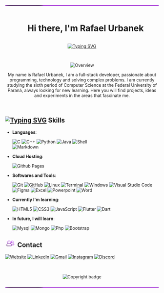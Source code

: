 <!--- Header (start) --->
<div>
  <!--- Horizontal bar --->
  <img src="assets/loading_bar.svg" width="1080" alt="Divisor bar">
  <!--- Header h1 without border --->
  <div id="user-content-toc">
    <ul align="center">
      <summary><h1 style="display: inline-block">Hi there, I'm Rafael Urbanek</h1></summary>
    </ul>
  </div>
  <!--- Typing SVG text --->
  <p align="center">
    <a href="https://git.io/typing-svg"><img src="https://readme-typing-svg.herokuapp.com?font=Fira+Code&size=25&duration=3000&pause=1000&color=9614D0&center=true&vCenter=true&width=800&height=100&lines=Computer+Science+Student;Software+Engineer;Passionate+backend+and+frontend+development;Always+learning+new+things" alt="Typing SVG" /></a>
  </p>
</div>
<!--- Header (end) --->

<br>

<!--- Overview (start)--->
<div>
  <p align="center"><img src="https://img.shields.io/static/v1?label=Overview&message=Rafael+Urbanek&color=9614D0&style=for-the-badge&logo=GitHub" alt="Overview"></p>
  <p align="center">
    My name is Rafael Urbanek, I am a full-stack developer, passionate about programming, technology and solving complex problems. 
    I am currently studying the sixth period of Computer Science at the Federal University of Paraná, always looking for new learning. 
    Here you will find projects, ideas and experiments in the areas that fascinate me.
  </p>
</div>
<!--- Overview (end)--->

<br>

<!--- Skills (start) --->
<!--- Typing SVG text --->
<h2><a href="https://git.io/typing-svg"><img width="50" height="15" src="https://readme-typing-svg.herokuapp.com?font=Fira+Code&weight=700&duration=2000&pause=500&color=9614D0&center=true&vCenter=true&width=70&height=25&lines=%3C+%2F+%3E" alt="Typing SVG"/></a>
  Skills
</h2>

<p align="center">
    
- **Languages**:

  ![C](https://img.shields.io/badge/C%20-%232370ED.svg?style=for-the-badge&logo=c&logoColor=white)
  ![C++](https://img.shields.io/badge/C++%20-%2300599C.svg?style=for-the-badge&logo=c%2B%2B&logoColor=white)
  ![Python](https://img.shields.io/badge/Python%20-%2314354C.svg?style=for-the-badge&logo=python&logoColor=white)
  ![Java](https://img.shields.io/badge/Java-ED8B00?style=for-the-badge&logo=openjdk&logoColor=white)
  ![Shell](https://img.shields.io/badge/Shell_Script-121011?style=for-the-badge&logo=gnu-bash&logoColor=white)   
  ![Markdown](https://img.shields.io/badge/markdown-%23000000.svg?style=for-the-badge&logo=markdown&logoColor=white)   

- **Cloud Hosting**:

  ![Github Pages](https://img.shields.io/badge/GitHub%20Pages-%23327FC7.svg?style=for-the-badge&logo=github&logoColor=white)
    
- **Softwares and Tools**:

  ![Git](https://img.shields.io/badge/git-%23F05033.svg?style=for-the-badge&logo=git&logoColor=white)
  ![GitHub](https://img.shields.io/badge/github-%23121011.svg?style=for-the-badge&logo=github&logoColor=white)
  ![Linux](https://img.shields.io/badge/Linux-FCC624?style=for-the-badge&logo=linux&logoColor=black)
  ![Terminal](https://img.shields.io/badge/Terminal-%23054020?style=for-the-badge&logo=gnu-bash&logoColor=white)
  ![Windows](https://img.shields.io/badge/Windows-0078D6?style=for-the-badge&logo=windows&logoColor=white)
  ![Visual Studio Code](https://img.shields.io/badge/Visual%20Studio%20Code-0078d7.svg?style=for-the-badge&logo=visual-studio-code&logoColor=white)
  ![Figma](https://img.shields.io/badge/Figma-F24E1E?style=for-the-badge&logo=figma&logoColor=white)
  ![Excel](https://img.shields.io/badge/Microsoft_Excel-217346?style=for-the-badge&logo=microsoft-excel&logoColor=white)
  ![Powerpoint](https://img.shields.io/badge/Microsoft_PowerPoint-B7472A?style=for-the-badge&logo=microsoft-powerpoint&logoColor=white)
  ![Word](https://img.shields.io/badge/Microsoft_Word-2B579A?style=for-the-badge&logo=microsoft-word&logoColor=white)

- **Currently I'm learning**:

  ![HTML5](https://img.shields.io/badge/HTML5%20-%23E34F26.svg?style=for-the-badge&logo=html5&logoColor=white)
  ![CSS3](https://img.shields.io/badge/CSS%20-%231572B6.svg?style=for-the-badge&logo=css3&logoColor=white)
  ![JavaScript](https://img.shields.io/badge/JavaScript%20-%23F7DF1E.svg?style=for-the-badge&logo=javascript&logoColor=black)
  ![Flutter](https://img.shields.io/badge/Flutter-02569B?style=for-the-badge&logo=flutter&logoColor=white)
  ![Dart](https://img.shields.io/badge/Dart-0175C2?style=for-the-badge&logo=dart&logoColor=white)
  
- **In future, I will learn**:

  ![Mysql](https://img.shields.io/badge/MySQL-00000F?style=for-the-badge&logo=mysql&logoColor=white)
  ![Mongo](https://img.shields.io/badge/MongoDB-4EA94B?style=for-the-badge&logo=mongodb&logoColor=white)
  ![Php](https://img.shields.io/badge/PHP-777BB4?style=for-the-badge&logo=php&logoColor=white)
  ![Bootstrap](https://img.shields.io/badge/Bootstrap-563D7C?style=for-the-badge&logo=bootstrap&logoColor=white)
<!--- Skills (end) --->

<!--- Github Stats (start) --->
<!---
<div>
  <h2>Github Stats</h2>
</div>
<!--- Github Stats (end) --->

<!--- Contact (start) --->
<div>
  <h2>&nbsp;<img src="assets/contact.png" width="25" heigth="200" alt="contact">&nbsp;&nbsp;Contact
  </h2>
  <!-- Website -->
  <a href="https://rafaurbanek.github.io/" target="_blank"><img src="https://img.shields.io/badge/website-000000?style=for-the-badge&logo=About.me&logoColor=white" alt="Website"></a>
  <!-- LinkedIn -->
  <a href="https://www.linkedin.com/in/rafael-urbanek-lurentino-a87144206/" target="_blank"><img src="https://img.shields.io/badge/LinkedIn-0077B5?style=for-the-badge&logo=linkedin&logoColor=white" alt="LinkedIn"></a>
  <!-- Gmail -->
  <a href="mailto:rafaelurbanek@gmail.com"><img src="https://img.shields.io/badge/Gmail-D14836?style=for-the-badge&logo=gmail&logoColor=white" alt="Gmail"></a>
  <!-- Instagram -->
  <a href="https://www.instagram.com/rafabnke" target="_blank"><img src="https://img.shields.io/badge/Instagram-E4405F?style=for-the-badge&logo=instagram&logoColor=white" alt="Instagram"></a>
  <!-- Discord -->
  <a href="https://discordapp.com/users/205087440485089281" target="_blank"><img src="https://img.shields.io/badge/Discord-7289DA?style=for-the-badge&logo=discord&logoColor=white" alt="Discord"></a>
</div>
<!--- Contact (end) --->

<br>
<br>

<!--- Copyright --->
<p align="center"><img src="https://img.shields.io/static/v1?label=Made by&message=Rafael+Urbanek&color=9614D0&style=for-the-badge" alt="Copyright badge"></p>

<!--- Horizontal bar --->
<img src="assets/loading_bar.svg" width="1080" alt="Divisor bar">
